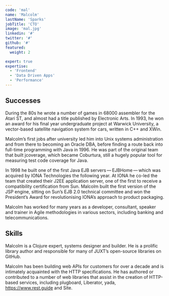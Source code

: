 ```yaml
---
code: 'mal'
name: 'Malcolm'
lastName: 'Sparks'
jobTitle: 'CTO'
image: 'mal.jpg'
linkedin: '#'
twitter: '#'
github: '#'
featured:
  weight: 2

expert: true
expertise:
  - 'Frontend'
  - 'Data Driven Apps'
  - 'Performance'
---
```


## Successes

During the 80s he wrote a number of games in 68000 assembler for the Atari ST, and almost had a title published by Electronic Arts. In 1993, he won an award for his final year undergraduate project at Warwick University, a vector-based satellite navigation system for cars, written in C++ and XWin.

Malcolm’s first jobs after university led him into Unix systems administration and from there to becoming an Oracle DBA, before finding a route back into full-time programming with Java in 1996. He was part of the original team that built jcoverage, which became Coburtura, still a hugely popular tool for measuring test code coverage for Java.

In 1998 he built one of the first Java EJB servers — EJBHome — which was acquired by IONA Technologies the following year. At IONA he co-led the team that created their J2EE application server, one of the first to receive a compatibility certification from Sun. Malcolm built the first version of the JSP engine, sitting on Sun’s EJB 2.0 technical committee and won the President’s Award for revolutionising IONA’s approach to product packaging.

Malcolm has worked for many years as a developer, consultant, speaker and trainer in Agile methodologies in various sectors, including banking and telecommunications.

## Skills

Malcolm is a Clojure expert, systems designer and builder. He is a prolific library author and responsible for many of JUXT’s open-source libraries on GitHub.

Malcolm has been building web APIs for customers for over a decade and is intimately acquainted with the HTTP specifications. He has authored or contributed to a number of web libraries that assist in the creation of HTTP-based services, including plugboard, Liberator, yada, https://www.rest.guide and Site.
